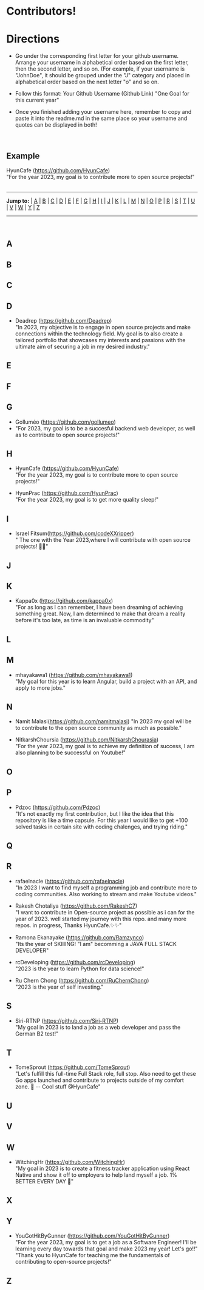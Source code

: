 <h1> Contributors! </h1>

<h1> Directions </h1>

- Go under the corresponding first letter for your github username. Arrange your username in alphabetical order based on the first letter, then the second letter, and so on. (For example, if your username is "JohnDoe", it should be grouped under the "J" category and placed in alphabetical order based on the next letter "o" and so on.

- Follow this format:
  Your Github Username (Github Link)
  "One Goal for this current year"
  
- Once you finished adding your username here, remember to copy and paste it into the readme.md in the same place so your username and quotes can be displayed in both!

<br><h2> **Example** </h2>
HyunCafe (https://github.com/HyunCafe)<br>
"For the year 2023, my goal is to contribute more to open source projects!" <br><br>

---

**Jump to:** | [A](#a) | [B](#b) | [C](#c) | [D](#d) | [E](#e) | [F](#f) | [G](#g) | [H](#h) | [I](#i) | [J](#j) | [K](#k) | [L](#l) | [M](#m) | [N](#n) | [O](#o) | [P](#p) | [R](#r) | [S](#s) | [T](#t) | [U](#u) | [V](#v) | [W](#w) | [Y](#y) | [Z](#z)

---

<br>

## A

## B

## C

## D

- Deadrep (https://github.com/Deadrep)<br>
  "In 2023, my objective is to engage in open source projects and make connections within the technology field. My goal is to also create a tailored portfolio that showcases my interests and passions with the ultimate aim of securing a job in my desired industry."

## E

## F

## G

- Golluméo (https://github.com/gollumeo)
- "For 2023, my goal is to be a succesful backend web developer, as well as to contribute to open source projects!"

## H

- HyunCafe (https://github.com/HyunCafe)<br>
  "For the year 2023, my goal is to contribute more to open source projects!"

- HyunPrac (https://github.com/HyunPrac)<br>
  "For the year 2023, my goal is to get more quality sleep!"

## I

- Israel Fitsum(https://github.com/codeXXripper)<br>
  " The one with the Year 2023,where I will contribute with open source projects! 👨‍💻"

## J

## K

- Kappa0x (https://github.com/kappa0x)<br>
  "For as long as I can remember, I have been dreaming of achieving something great. Now, I am determined to make that dream a reality before it's too late, as time is an invaluable commodity"

## L

## M

- mhayakawa1 (https://github.com/mhayakawa1)<br>
  "My goal for this year is to learn Angular, build a project with an API, and apply to more jobs."

## N

- Namit Malasi(https://github.com/namitmalasi)
 "In 2023 my goal will be to contribute to the open source community as much as possible."

- NitkarshChoursia (https://github.com/NitkarshChourasia)<br>
  "For the year 2023, my goal is to achieve my definition of success, I am also planning to be successful on Youtube!"

## O

## P

- Pdzoc (https://github.com/Pdzoc)<br>
"It's not exactly my first contribution, but I like the idea that this repository is like a time capsule. For this year I would like to get +100 solved tasks in certain site with coding chalenges, and trying riding." <br>

## Q

## R

- rafaelnacle (https://github.com/rafaelnacle)<br>
  "In 2023 I want to find myself a programming job and contribute more to coding communities. Also working to stream and make Youtube videos."

- Rakesh Chotaliya (https://github.com/RakeshC7)<br>
  "I want to contribute in Open-source project as possible as i can for the year of 2023. well started my journey with this repo. and many more repos. in progress, Thanks HyunCafe.✨✨"

- Ramona Ekanayake (https://github.com/Ramzynco)<br>
  "Its the year of SKIllING! "I am" becomming a JAVA FULL STACK DEVELOPER" 
  
- rcDeveloping (https://github.com/rcDeveloping)<br>
  "2023 is the year to learn Python for data science!"

- Ru Chern Chong (https://github.com/RuChernChong)<br>
  "2023 is the year of self investing."


## S

- Siri-RTNP (https://github.com/Siri-RTNP)<br>
  "My goal in 2023 is to land a job as a web developer and pass the German B2 test!"

## T

- TomeSprout (https://github.com/TomeSprout)<br>
  "Let's fulfill this full-time Full Stack role, full stop. Also need to get these Go apps launched and contribute to projects outside of my comfort zone. 🌱 -- Cool stuff @HyunCafe"

## U

## V

## W

- WitchingHr (https://github.com/WitchingHr)<br>
  "My goal in 2023 is to create a fitness tracker application using React Native and show it off to employers to help land myself a job. 1% BETTER EVERY DAY 💪"

## X

## Y

- YouGotHitByGunner (https://github.com/YouGotHitByGunner)<br>
  "For the year 2023, my goal is to get a job as a Software Engineer! I'll be learning every day towards that goal and make 2023 my year! Let's go!!"<br>
  "Thank you to HyunCafe for teaching me the fundamentals of contributing to open-source projects!"

## Z

